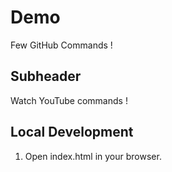 # Demo

Few GitHub Commands !

## Subheader

Watch YouTube commands !

## Local Development

1. Open index.html in your browser.